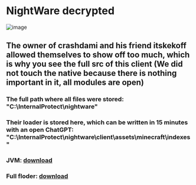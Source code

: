 # NightWare decrypted
![image](https://github.com/Loremas1er/NightWare/assets/88497195/c87102c4-ab3f-428a-b812-d6b8110699c3)

## The owner of crashdami and his friend itskekoff allowed themselves to show off too much, which is why you see the full src of this client (We did not touch the native because there is nothing important in it, all modules are open)
### The full path where all files were stored: "C:\InternalProtect\nightware"
### Their loader is stored here, which can be written in 15 minutes with an open ChatGPT: "C:\InternalProtect\nightware\client\assets\minecraft\indexes"

### JVM: [download](https://workupload.com/file/SFef7LCkEgX)
### Full floder: [download](https://workupload.com/file/57DNxkJK4Bm)
